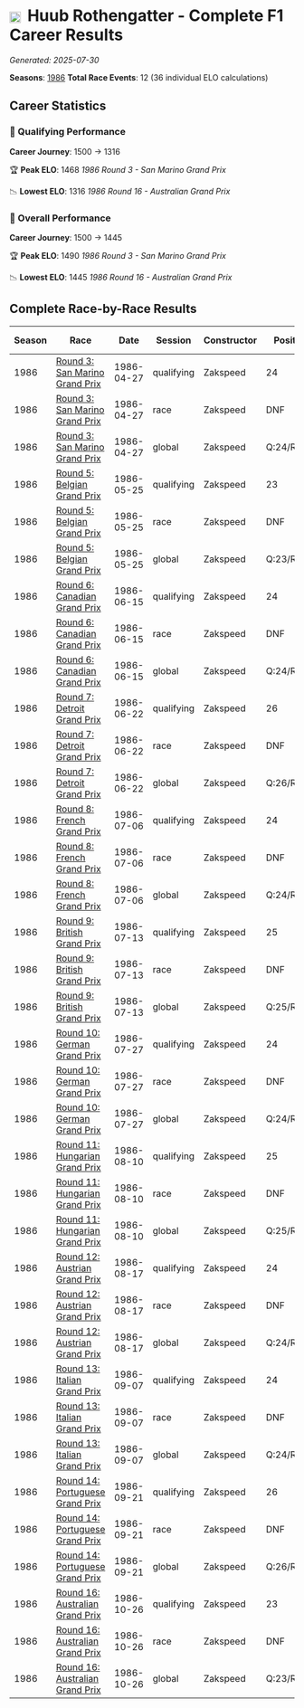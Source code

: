 # <img src="https://upload.wikimedia.org/wikipedia/commons/2/20/Flag_of_the_Netherlands.svg" alt="Netherlands" width="20" height="auto" style="vertical-align: middle; margin-right: 5px;" onerror="this.outerHTML='🇳🇱'; this.style.marginRight='5px';"/> Huub Rothengatter - Complete F1 Career Results

*Generated: 2025-07-30*

**Seasons**: [1986](../results/1986-season-report.md)
**Total Race Events**: 12 (36 individual ELO calculations)

## Career Statistics

### 🏁 Qualifying Performance
**Career Journey**: 1500 → 1316

🏆 **Peak ELO**: 1468
   *1986 Round 3 - San Marino Grand Prix*

📉 **Lowest ELO**: 1316
   *1986 Round 16 - Australian Grand Prix*

### 🌟 Overall Performance
**Career Journey**: 1500 → 1445

🏆 **Peak ELO**: 1490
   *1986 Round 3 - San Marino Grand Prix*

📉 **Lowest ELO**: 1445
   *1986 Round 16 - Australian Grand Prix*


## Complete Race-by-Race Results

| Season | Race | Date | Session | Constructor | Position | Starting ELO | ELO Change | Final ELO | Teammate |
|--------|------|------|---------|-------------|----------|--------------|------------|-----------|----------|
| 1986 | [Round 3: San Marino Grand Prix](../results/1986-season-report.md#round-3-san-marino-grand-prix) | 1986-04-27 | qualifying | Zakspeed | 24 | 1500 | -32 | 1468 | <img src="https://upload.wikimedia.org/wikipedia/commons/thumb/8/83/Flag_of_the_United_Kingdom_%283-5%29.svg/512px-Flag_of_the_United_Kingdom_%283-5%29.svg.png?20250726143817" alt="United Kingdom" width="20" height="auto" style="vertical-align: middle; margin-right: 5px;" onerror="this.outerHTML='🇬🇧'; this.style.marginRight='5px';"/> Jonathan Palmer |
| 1986 | [Round 3: San Marino Grand Prix](../results/1986-season-report.md#round-3-san-marino-grand-prix) | 1986-04-27 | race | Zakspeed | DNF | 1500 | N/A | 1500 | <img src="https://upload.wikimedia.org/wikipedia/commons/thumb/8/83/Flag_of_the_United_Kingdom_%283-5%29.svg/512px-Flag_of_the_United_Kingdom_%283-5%29.svg.png?20250726143817" alt="United Kingdom" width="20" height="auto" style="vertical-align: middle; margin-right: 5px;" onerror="this.outerHTML='🇬🇧'; this.style.marginRight='5px';"/> Jonathan Palmer |
| 1986 | [Round 3: San Marino Grand Prix](../results/1986-season-report.md#round-3-san-marino-grand-prix) | 1986-04-27 | global | Zakspeed | Q:24/R:DNF | 1500 | -10 | 1490 | <img src="https://upload.wikimedia.org/wikipedia/commons/thumb/8/83/Flag_of_the_United_Kingdom_%283-5%29.svg/512px-Flag_of_the_United_Kingdom_%283-5%29.svg.png?20250726143817" alt="United Kingdom" width="20" height="auto" style="vertical-align: middle; margin-right: 5px;" onerror="this.outerHTML='🇬🇧'; this.style.marginRight='5px';"/> Jonathan Palmer |
| 1986 | [Round 5: Belgian Grand Prix](../results/1986-season-report.md#round-5-belgian-grand-prix) | 1986-05-25 | qualifying | Zakspeed | 23 | 1468 | -26 | 1442 | <img src="https://upload.wikimedia.org/wikipedia/commons/thumb/8/83/Flag_of_the_United_Kingdom_%283-5%29.svg/512px-Flag_of_the_United_Kingdom_%283-5%29.svg.png?20250726143817" alt="United Kingdom" width="20" height="auto" style="vertical-align: middle; margin-right: 5px;" onerror="this.outerHTML='🇬🇧'; this.style.marginRight='5px';"/> Jonathan Palmer |
| 1986 | [Round 5: Belgian Grand Prix](../results/1986-season-report.md#round-5-belgian-grand-prix) | 1986-05-25 | race | Zakspeed | DNF | 1500 | N/A | 1500 | <img src="https://upload.wikimedia.org/wikipedia/commons/thumb/8/83/Flag_of_the_United_Kingdom_%283-5%29.svg/512px-Flag_of_the_United_Kingdom_%283-5%29.svg.png?20250726143817" alt="United Kingdom" width="20" height="auto" style="vertical-align: middle; margin-right: 5px;" onerror="this.outerHTML='🇬🇧'; this.style.marginRight='5px';"/> Jonathan Palmer |
| 1986 | [Round 5: Belgian Grand Prix](../results/1986-season-report.md#round-5-belgian-grand-prix) | 1986-05-25 | global | Zakspeed | Q:23/R:DNF | 1490 | -8 | 1483 | <img src="https://upload.wikimedia.org/wikipedia/commons/thumb/8/83/Flag_of_the_United_Kingdom_%283-5%29.svg/512px-Flag_of_the_United_Kingdom_%283-5%29.svg.png?20250726143817" alt="United Kingdom" width="20" height="auto" style="vertical-align: middle; margin-right: 5px;" onerror="this.outerHTML='🇬🇧'; this.style.marginRight='5px';"/> Jonathan Palmer |
| 1986 | [Round 6: Canadian Grand Prix](../results/1986-season-report.md#round-6-canadian-grand-prix) | 1986-06-15 | qualifying | Zakspeed | 24 | 1442 | -22 | 1420 | <img src="https://upload.wikimedia.org/wikipedia/commons/thumb/8/83/Flag_of_the_United_Kingdom_%283-5%29.svg/512px-Flag_of_the_United_Kingdom_%283-5%29.svg.png?20250726143817" alt="United Kingdom" width="20" height="auto" style="vertical-align: middle; margin-right: 5px;" onerror="this.outerHTML='🇬🇧'; this.style.marginRight='5px';"/> Jonathan Palmer |
| 1986 | [Round 6: Canadian Grand Prix](../results/1986-season-report.md#round-6-canadian-grand-prix) | 1986-06-15 | race | Zakspeed | DNF | 1500 | N/A | 1500 | <img src="https://upload.wikimedia.org/wikipedia/commons/thumb/8/83/Flag_of_the_United_Kingdom_%283-5%29.svg/512px-Flag_of_the_United_Kingdom_%283-5%29.svg.png?20250726143817" alt="United Kingdom" width="20" height="auto" style="vertical-align: middle; margin-right: 5px;" onerror="this.outerHTML='🇬🇧'; this.style.marginRight='5px';"/> Jonathan Palmer |
| 1986 | [Round 6: Canadian Grand Prix](../results/1986-season-report.md#round-6-canadian-grand-prix) | 1986-06-15 | global | Zakspeed | Q:24/R:DNF | 1483 | -7 | 1476 | <img src="https://upload.wikimedia.org/wikipedia/commons/thumb/8/83/Flag_of_the_United_Kingdom_%283-5%29.svg/512px-Flag_of_the_United_Kingdom_%283-5%29.svg.png?20250726143817" alt="United Kingdom" width="20" height="auto" style="vertical-align: middle; margin-right: 5px;" onerror="this.outerHTML='🇬🇧'; this.style.marginRight='5px';"/> Jonathan Palmer |
| 1986 | [Round 7: Detroit Grand Prix](../results/1986-season-report.md#round-7-detroit-grand-prix) | 1986-06-22 | qualifying | Zakspeed | 26 | 1420 | -18 | 1402 | <img src="https://upload.wikimedia.org/wikipedia/commons/thumb/8/83/Flag_of_the_United_Kingdom_%283-5%29.svg/512px-Flag_of_the_United_Kingdom_%283-5%29.svg.png?20250726143817" alt="United Kingdom" width="20" height="auto" style="vertical-align: middle; margin-right: 5px;" onerror="this.outerHTML='🇬🇧'; this.style.marginRight='5px';"/> Jonathan Palmer |
| 1986 | [Round 7: Detroit Grand Prix](../results/1986-season-report.md#round-7-detroit-grand-prix) | 1986-06-22 | race | Zakspeed | DNF | 1500 | N/A | 1500 | <img src="https://upload.wikimedia.org/wikipedia/commons/thumb/8/83/Flag_of_the_United_Kingdom_%283-5%29.svg/512px-Flag_of_the_United_Kingdom_%283-5%29.svg.png?20250726143817" alt="United Kingdom" width="20" height="auto" style="vertical-align: middle; margin-right: 5px;" onerror="this.outerHTML='🇬🇧'; this.style.marginRight='5px';"/> Jonathan Palmer |
| 1986 | [Round 7: Detroit Grand Prix](../results/1986-season-report.md#round-7-detroit-grand-prix) | 1986-06-22 | global | Zakspeed | Q:26/R:DNF | 1476 | -5 | 1471 | <img src="https://upload.wikimedia.org/wikipedia/commons/thumb/8/83/Flag_of_the_United_Kingdom_%283-5%29.svg/512px-Flag_of_the_United_Kingdom_%283-5%29.svg.png?20250726143817" alt="United Kingdom" width="20" height="auto" style="vertical-align: middle; margin-right: 5px;" onerror="this.outerHTML='🇬🇧'; this.style.marginRight='5px';"/> Jonathan Palmer |
| 1986 | [Round 8: French Grand Prix](../results/1986-season-report.md#round-8-french-grand-prix) | 1986-07-06 | qualifying | Zakspeed | 24 | 1402 | -16 | 1386 | <img src="https://upload.wikimedia.org/wikipedia/commons/thumb/8/83/Flag_of_the_United_Kingdom_%283-5%29.svg/512px-Flag_of_the_United_Kingdom_%283-5%29.svg.png?20250726143817" alt="United Kingdom" width="20" height="auto" style="vertical-align: middle; margin-right: 5px;" onerror="this.outerHTML='🇬🇧'; this.style.marginRight='5px';"/> Jonathan Palmer |
| 1986 | [Round 8: French Grand Prix](../results/1986-season-report.md#round-8-french-grand-prix) | 1986-07-06 | race | Zakspeed | DNF | 1500 | N/A | 1500 | <img src="https://upload.wikimedia.org/wikipedia/commons/thumb/8/83/Flag_of_the_United_Kingdom_%283-5%29.svg/512px-Flag_of_the_United_Kingdom_%283-5%29.svg.png?20250726143817" alt="United Kingdom" width="20" height="auto" style="vertical-align: middle; margin-right: 5px;" onerror="this.outerHTML='🇬🇧'; this.style.marginRight='5px';"/> Jonathan Palmer |
| 1986 | [Round 8: French Grand Prix](../results/1986-season-report.md#round-8-french-grand-prix) | 1986-07-06 | global | Zakspeed | Q:24/R:DNF | 1471 | -5 | 1466 | <img src="https://upload.wikimedia.org/wikipedia/commons/thumb/8/83/Flag_of_the_United_Kingdom_%283-5%29.svg/512px-Flag_of_the_United_Kingdom_%283-5%29.svg.png?20250726143817" alt="United Kingdom" width="20" height="auto" style="vertical-align: middle; margin-right: 5px;" onerror="this.outerHTML='🇬🇧'; this.style.marginRight='5px';"/> Jonathan Palmer |
| 1986 | [Round 9: British Grand Prix](../results/1986-season-report.md#round-9-british-grand-prix) | 1986-07-13 | qualifying | Zakspeed | 25 | 1386 | -14 | 1373 | <img src="https://upload.wikimedia.org/wikipedia/commons/thumb/8/83/Flag_of_the_United_Kingdom_%283-5%29.svg/512px-Flag_of_the_United_Kingdom_%283-5%29.svg.png?20250726143817" alt="United Kingdom" width="20" height="auto" style="vertical-align: middle; margin-right: 5px;" onerror="this.outerHTML='🇬🇧'; this.style.marginRight='5px';"/> Jonathan Palmer |
| 1986 | [Round 9: British Grand Prix](../results/1986-season-report.md#round-9-british-grand-prix) | 1986-07-13 | race | Zakspeed | DNF | 1500 | N/A | 1500 | <img src="https://upload.wikimedia.org/wikipedia/commons/thumb/8/83/Flag_of_the_United_Kingdom_%283-5%29.svg/512px-Flag_of_the_United_Kingdom_%283-5%29.svg.png?20250726143817" alt="United Kingdom" width="20" height="auto" style="vertical-align: middle; margin-right: 5px;" onerror="this.outerHTML='🇬🇧'; this.style.marginRight='5px';"/> Jonathan Palmer |
| 1986 | [Round 9: British Grand Prix](../results/1986-season-report.md#round-9-british-grand-prix) | 1986-07-13 | global | Zakspeed | Q:25/R:DNF | 1466 | -4 | 1462 | <img src="https://upload.wikimedia.org/wikipedia/commons/thumb/8/83/Flag_of_the_United_Kingdom_%283-5%29.svg/512px-Flag_of_the_United_Kingdom_%283-5%29.svg.png?20250726143817" alt="United Kingdom" width="20" height="auto" style="vertical-align: middle; margin-right: 5px;" onerror="this.outerHTML='🇬🇧'; this.style.marginRight='5px';"/> Jonathan Palmer |
| 1986 | [Round 10: German Grand Prix](../results/1986-season-report.md#round-10-german-grand-prix) | 1986-07-27 | qualifying | Zakspeed | 24 | 1373 | -12 | 1361 | <img src="https://upload.wikimedia.org/wikipedia/commons/thumb/8/83/Flag_of_the_United_Kingdom_%283-5%29.svg/512px-Flag_of_the_United_Kingdom_%283-5%29.svg.png?20250726143817" alt="United Kingdom" width="20" height="auto" style="vertical-align: middle; margin-right: 5px;" onerror="this.outerHTML='🇬🇧'; this.style.marginRight='5px';"/> Jonathan Palmer |
| 1986 | [Round 10: German Grand Prix](../results/1986-season-report.md#round-10-german-grand-prix) | 1986-07-27 | race | Zakspeed | DNF | 1500 | N/A | 1500 | <img src="https://upload.wikimedia.org/wikipedia/commons/thumb/8/83/Flag_of_the_United_Kingdom_%283-5%29.svg/512px-Flag_of_the_United_Kingdom_%283-5%29.svg.png?20250726143817" alt="United Kingdom" width="20" height="auto" style="vertical-align: middle; margin-right: 5px;" onerror="this.outerHTML='🇬🇧'; this.style.marginRight='5px';"/> Jonathan Palmer |
| 1986 | [Round 10: German Grand Prix](../results/1986-season-report.md#round-10-german-grand-prix) | 1986-07-27 | global | Zakspeed | Q:24/R:DNF | 1462 | -4 | 1458 | <img src="https://upload.wikimedia.org/wikipedia/commons/thumb/8/83/Flag_of_the_United_Kingdom_%283-5%29.svg/512px-Flag_of_the_United_Kingdom_%283-5%29.svg.png?20250726143817" alt="United Kingdom" width="20" height="auto" style="vertical-align: middle; margin-right: 5px;" onerror="this.outerHTML='🇬🇧'; this.style.marginRight='5px';"/> Jonathan Palmer |
| 1986 | [Round 11: Hungarian Grand Prix](../results/1986-season-report.md#round-11-hungarian-grand-prix) | 1986-08-10 | qualifying | Zakspeed | 25 | 1361 | -11 | 1350 | <img src="https://upload.wikimedia.org/wikipedia/commons/thumb/8/83/Flag_of_the_United_Kingdom_%283-5%29.svg/512px-Flag_of_the_United_Kingdom_%283-5%29.svg.png?20250726143817" alt="United Kingdom" width="20" height="auto" style="vertical-align: middle; margin-right: 5px;" onerror="this.outerHTML='🇬🇧'; this.style.marginRight='5px';"/> Jonathan Palmer |
| 1986 | [Round 11: Hungarian Grand Prix](../results/1986-season-report.md#round-11-hungarian-grand-prix) | 1986-08-10 | race | Zakspeed | DNF | 1500 | N/A | 1500 | <img src="https://upload.wikimedia.org/wikipedia/commons/thumb/8/83/Flag_of_the_United_Kingdom_%283-5%29.svg/512px-Flag_of_the_United_Kingdom_%283-5%29.svg.png?20250726143817" alt="United Kingdom" width="20" height="auto" style="vertical-align: middle; margin-right: 5px;" onerror="this.outerHTML='🇬🇧'; this.style.marginRight='5px';"/> Jonathan Palmer |
| 1986 | [Round 11: Hungarian Grand Prix](../results/1986-season-report.md#round-11-hungarian-grand-prix) | 1986-08-10 | global | Zakspeed | Q:25/R:DNF | 1458 | -3 | 1455 | <img src="https://upload.wikimedia.org/wikipedia/commons/thumb/8/83/Flag_of_the_United_Kingdom_%283-5%29.svg/512px-Flag_of_the_United_Kingdom_%283-5%29.svg.png?20250726143817" alt="United Kingdom" width="20" height="auto" style="vertical-align: middle; margin-right: 5px;" onerror="this.outerHTML='🇬🇧'; this.style.marginRight='5px';"/> Jonathan Palmer |
| 1986 | [Round 12: Austrian Grand Prix](../results/1986-season-report.md#round-12-austrian-grand-prix) | 1986-08-17 | qualifying | Zakspeed | 24 | 1350 | -10 | 1340 | <img src="https://upload.wikimedia.org/wikipedia/commons/thumb/8/83/Flag_of_the_United_Kingdom_%283-5%29.svg/512px-Flag_of_the_United_Kingdom_%283-5%29.svg.png?20250726143817" alt="United Kingdom" width="20" height="auto" style="vertical-align: middle; margin-right: 5px;" onerror="this.outerHTML='🇬🇧'; this.style.marginRight='5px';"/> Jonathan Palmer |
| 1986 | [Round 12: Austrian Grand Prix](../results/1986-season-report.md#round-12-austrian-grand-prix) | 1986-08-17 | race | Zakspeed | DNF | 1500 | N/A | 1500 | <img src="https://upload.wikimedia.org/wikipedia/commons/thumb/8/83/Flag_of_the_United_Kingdom_%283-5%29.svg/512px-Flag_of_the_United_Kingdom_%283-5%29.svg.png?20250726143817" alt="United Kingdom" width="20" height="auto" style="vertical-align: middle; margin-right: 5px;" onerror="this.outerHTML='🇬🇧'; this.style.marginRight='5px';"/> Jonathan Palmer |
| 1986 | [Round 12: Austrian Grand Prix](../results/1986-season-report.md#round-12-austrian-grand-prix) | 1986-08-17 | global | Zakspeed | Q:24/R:DNF | 1455 | -3 | 1452 | <img src="https://upload.wikimedia.org/wikipedia/commons/thumb/8/83/Flag_of_the_United_Kingdom_%283-5%29.svg/512px-Flag_of_the_United_Kingdom_%283-5%29.svg.png?20250726143817" alt="United Kingdom" width="20" height="auto" style="vertical-align: middle; margin-right: 5px;" onerror="this.outerHTML='🇬🇧'; this.style.marginRight='5px';"/> Jonathan Palmer |
| 1986 | [Round 13: Italian Grand Prix](../results/1986-season-report.md#round-13-italian-grand-prix) | 1986-09-07 | qualifying | Zakspeed | 24 | 1340 | -9 | 1332 | <img src="https://upload.wikimedia.org/wikipedia/commons/thumb/8/83/Flag_of_the_United_Kingdom_%283-5%29.svg/512px-Flag_of_the_United_Kingdom_%283-5%29.svg.png?20250726143817" alt="United Kingdom" width="20" height="auto" style="vertical-align: middle; margin-right: 5px;" onerror="this.outerHTML='🇬🇧'; this.style.marginRight='5px';"/> Jonathan Palmer |
| 1986 | [Round 13: Italian Grand Prix](../results/1986-season-report.md#round-13-italian-grand-prix) | 1986-09-07 | race | Zakspeed | DNF | 1500 | N/A | 1500 | <img src="https://upload.wikimedia.org/wikipedia/commons/thumb/8/83/Flag_of_the_United_Kingdom_%283-5%29.svg/512px-Flag_of_the_United_Kingdom_%283-5%29.svg.png?20250726143817" alt="United Kingdom" width="20" height="auto" style="vertical-align: middle; margin-right: 5px;" onerror="this.outerHTML='🇬🇧'; this.style.marginRight='5px';"/> Jonathan Palmer |
| 1986 | [Round 13: Italian Grand Prix](../results/1986-season-report.md#round-13-italian-grand-prix) | 1986-09-07 | global | Zakspeed | Q:24/R:DNF | 1452 | -3 | 1449 | <img src="https://upload.wikimedia.org/wikipedia/commons/thumb/8/83/Flag_of_the_United_Kingdom_%283-5%29.svg/512px-Flag_of_the_United_Kingdom_%283-5%29.svg.png?20250726143817" alt="United Kingdom" width="20" height="auto" style="vertical-align: middle; margin-right: 5px;" onerror="this.outerHTML='🇬🇧'; this.style.marginRight='5px';"/> Jonathan Palmer |
| 1986 | [Round 14: Portuguese Grand Prix](../results/1986-season-report.md#round-14-portuguese-grand-prix) | 1986-09-21 | qualifying | Zakspeed | 26 | 1332 | -8 | 1323 | <img src="https://upload.wikimedia.org/wikipedia/commons/thumb/8/83/Flag_of_the_United_Kingdom_%283-5%29.svg/512px-Flag_of_the_United_Kingdom_%283-5%29.svg.png?20250726143817" alt="United Kingdom" width="20" height="auto" style="vertical-align: middle; margin-right: 5px;" onerror="this.outerHTML='🇬🇧'; this.style.marginRight='5px';"/> Jonathan Palmer |
| 1986 | [Round 14: Portuguese Grand Prix](../results/1986-season-report.md#round-14-portuguese-grand-prix) | 1986-09-21 | race | Zakspeed | DNF | 1500 | N/A | 1500 | <img src="https://upload.wikimedia.org/wikipedia/commons/thumb/8/83/Flag_of_the_United_Kingdom_%283-5%29.svg/512px-Flag_of_the_United_Kingdom_%283-5%29.svg.png?20250726143817" alt="United Kingdom" width="20" height="auto" style="vertical-align: middle; margin-right: 5px;" onerror="this.outerHTML='🇬🇧'; this.style.marginRight='5px';"/> Jonathan Palmer |
| 1986 | [Round 14: Portuguese Grand Prix](../results/1986-season-report.md#round-14-portuguese-grand-prix) | 1986-09-21 | global | Zakspeed | Q:26/R:DNF | 1449 | -2 | 1447 | <img src="https://upload.wikimedia.org/wikipedia/commons/thumb/8/83/Flag_of_the_United_Kingdom_%283-5%29.svg/512px-Flag_of_the_United_Kingdom_%283-5%29.svg.png?20250726143817" alt="United Kingdom" width="20" height="auto" style="vertical-align: middle; margin-right: 5px;" onerror="this.outerHTML='🇬🇧'; this.style.marginRight='5px';"/> Jonathan Palmer |
| 1986 | [Round 16: Australian Grand Prix](../results/1986-season-report.md#round-16-australian-grand-prix) | 1986-10-26 | qualifying | Zakspeed | 23 | 1323 | -7 | 1316 | <img src="https://upload.wikimedia.org/wikipedia/commons/thumb/8/83/Flag_of_the_United_Kingdom_%283-5%29.svg/512px-Flag_of_the_United_Kingdom_%283-5%29.svg.png?20250726143817" alt="United Kingdom" width="20" height="auto" style="vertical-align: middle; margin-right: 5px;" onerror="this.outerHTML='🇬🇧'; this.style.marginRight='5px';"/> Jonathan Palmer |
| 1986 | [Round 16: Australian Grand Prix](../results/1986-season-report.md#round-16-australian-grand-prix) | 1986-10-26 | race | Zakspeed | DNF | 1500 | N/A | 1500 | <img src="https://upload.wikimedia.org/wikipedia/commons/thumb/8/83/Flag_of_the_United_Kingdom_%283-5%29.svg/512px-Flag_of_the_United_Kingdom_%283-5%29.svg.png?20250726143817" alt="United Kingdom" width="20" height="auto" style="vertical-align: middle; margin-right: 5px;" onerror="this.outerHTML='🇬🇧'; this.style.marginRight='5px';"/> Jonathan Palmer |
| 1986 | [Round 16: Australian Grand Prix](../results/1986-season-report.md#round-16-australian-grand-prix) | 1986-10-26 | global | Zakspeed | Q:23/R:DNF | 1447 | -2 | 1445 | <img src="https://upload.wikimedia.org/wikipedia/commons/thumb/8/83/Flag_of_the_United_Kingdom_%283-5%29.svg/512px-Flag_of_the_United_Kingdom_%283-5%29.svg.png?20250726143817" alt="United Kingdom" width="20" height="auto" style="vertical-align: middle; margin-right: 5px;" onerror="this.outerHTML='🇬🇧'; this.style.marginRight='5px';"/> Jonathan Palmer |
